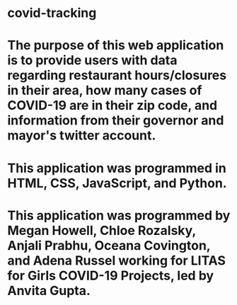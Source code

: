 # covid-tracking

# The purpose of this web application is to provide users with data regarding restaurant hours/closures in their area, how many cases of COVID-19 are in their zip code, and information from their governor and mayor's twitter account. 

# This application was programmed in HTML, CSS, JavaScript, and Python. 

# This application was programmed by Megan Howell, Chloe Rozalsky, Anjali Prabhu, Oceana Covington, and Adena Russel working for LITAS for Girls COVID-19 Projects, led by Anvita Gupta. 
